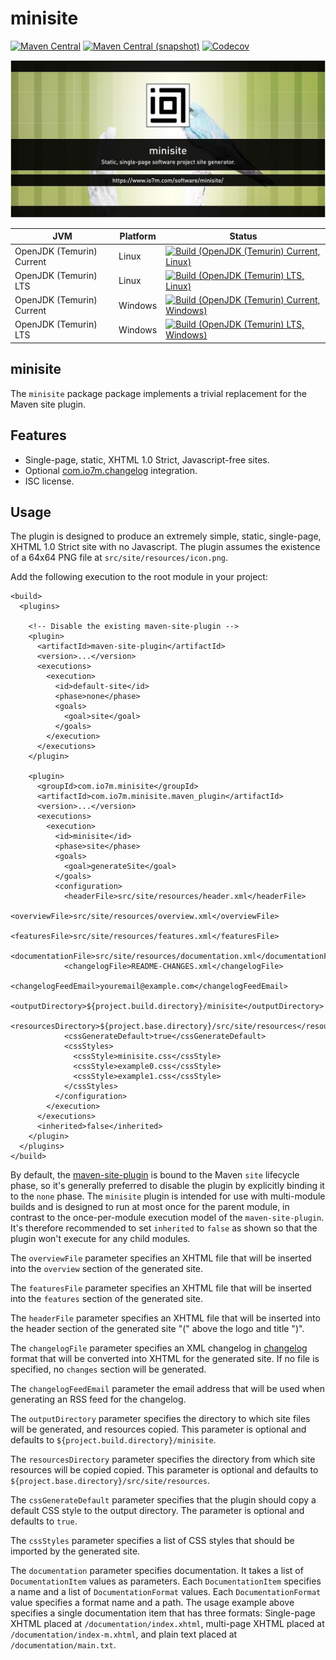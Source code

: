 minisite
===

[![Maven Central](https://img.shields.io/maven-central/v/com.io7m.minisite/com.io7m.minisite.svg?style=flat-square)](http://search.maven.org/#search%7Cga%7C1%7Cg%3A%22com.io7m.minisite%22)
[![Maven Central (snapshot)](https://img.shields.io/nexus/s/com.io7m.minisite/com.io7m.minisite?server=https%3A%2F%2Fs01.oss.sonatype.org&style=flat-square)](https://s01.oss.sonatype.org/content/repositories/snapshots/com/io7m/minisite/)
[![Codecov](https://img.shields.io/codecov/c/github/io7m-com/minisite.svg?style=flat-square)](https://codecov.io/gh/io7m-com/minisite)

![com.io7m.minisite](./src/site/resources/minisite.jpg?raw=true)

| JVM | Platform | Status |
|-----|----------|--------|
| OpenJDK (Temurin) Current | Linux | [![Build (OpenJDK (Temurin) Current, Linux)](https://img.shields.io/github/actions/workflow/status/io7m-com/minisite/main.linux.temurin.current.yml)](https://www.github.com/io7m-com/minisite/actions?query=workflow%3Amain.linux.temurin.current)|
| OpenJDK (Temurin) LTS | Linux | [![Build (OpenJDK (Temurin) LTS, Linux)](https://img.shields.io/github/actions/workflow/status/io7m-com/minisite/main.linux.temurin.lts.yml)](https://www.github.com/io7m-com/minisite/actions?query=workflow%3Amain.linux.temurin.lts)|
| OpenJDK (Temurin) Current | Windows | [![Build (OpenJDK (Temurin) Current, Windows)](https://img.shields.io/github/actions/workflow/status/io7m-com/minisite/main.windows.temurin.current.yml)](https://www.github.com/io7m-com/minisite/actions?query=workflow%3Amain.windows.temurin.current)|
| OpenJDK (Temurin) LTS | Windows | [![Build (OpenJDK (Temurin) LTS, Windows)](https://img.shields.io/github/actions/workflow/status/io7m-com/minisite/main.windows.temurin.lts.yml)](https://www.github.com/io7m-com/minisite/actions?query=workflow%3Amain.windows.temurin.lts)|

## minisite

The `minisite` package package implements a trivial replacement for the Maven 
site plugin.

## Features

* Single-page, static, XHTML 1.0 Strict, Javascript-free sites.
* Optional [com.io7m.changelog](https://www.io7m.com/software/changelog/) integration.
* ISC license.

## Usage

The plugin is designed to produce an extremely simple, static, single-page,
XHTML 1.0 Strict site with no Javascript. The plugin assumes the existence of a
64x64 PNG file at `src/site/resources/icon.png`.

Add the following execution to the root module in your project:

```
<build>
  <plugins>

    <!-- Disable the existing maven-site-plugin -->
    <plugin>
      <artifactId>maven-site-plugin</artifactId>
      <version>...</version>
      <executions>
        <execution>
          <id>default-site</id>
          <phase>none</phase>
          <goals>
            <goal>site</goal>
          </goals>
        </execution>
      </executions>
    </plugin>

    <plugin>
      <groupId>com.io7m.minisite</groupId>
      <artifactId>com.io7m.minisite.maven_plugin</artifactId>
      <version>...</version>
      <executions>
        <execution>
          <id>minisite</id>
          <phase>site</phase>
          <goals>
            <goal>generateSite</goal>
          </goals>
          <configuration>
            <headerFile>src/site/resources/header.xml</headerFile>
            <overviewFile>src/site/resources/overview.xml</overviewFile>
            <featuresFile>src/site/resources/features.xml</featuresFile>
            <documentationFile>src/site/resources/documentation.xml</documentationFile>
            <changelogFile>README-CHANGES.xml</changelogFile>
            <changelogFeedEmail>youremail@example.com</changelogFeedEmail>
            <outputDirectory>${project.build.directory}/minisite</outputDirectory>
            <resourcesDirectory>${project.base.directory}/src/site/resources</resourcesDirectory>
            <cssGenerateDefault>true</cssGenerateDefault>
            <cssStyles>
              <cssStyle>minisite.css</cssStyle>
              <cssStyle>example0.css</cssStyle>
              <cssStyle>example1.css</cssStyle>
            </cssStyles>
          </configuration>
        </execution>
      </executions>
      <inherited>false</inherited>
    </plugin>
  </plugins>
</build>
```

By default, the
[maven-site-plugin](https://maven.apache.org/plugins/maven-site-plugin/)
is bound to the Maven `site` lifecycle phase, so it's
generally preferred to disable the plugin by explicitly binding it to the
`none` phase. The `minisite`
plugin is intended for use with multi-module builds and is designed to run
at most once for the parent module, in contrast to the once-per-module execution
model of the `maven-site-plugin`. It's therefore recommended
to set `inherited` to `false` as
shown so that the plugin won't execute for any child modules.

The `overviewFile` parameter specifies an XHTML
file that will be inserted into the `overview` section of
the generated site.

The `featuresFile` parameter specifies an XHTML
file that will be inserted into the `features` section of
the generated site.

The `headerFile` parameter specifies an XHTML
file that will be inserted into the header section of the generated site
"(" above the logo and title ")".

The `changelogFile` parameter specifies an XML
changelog in [changelog](https://www.io7m.com/software/changelog)
format that will be converted into XHTML for the generated site. If no
file is specified, no `changes` section will be generated.

The `changelogFeedEmail` parameter the email address
that will be used when generating an RSS feed for the changelog.

The `outputDirectory` parameter specifies the directory
to which site files will be generated, and resources copied. This parameter is
optional and defaults to `${project.build.directory}/minisite`.

The `resourcesDirectory` parameter specifies the directory
from which site resources will be copied copied. This parameter is
optional and defaults to `${project.base.directory}/src/site/resources`.

The `cssGenerateDefault` parameter specifies that
the plugin should copy a default CSS style to the output directory. The parameter
is optional and defaults to `true`.

The `cssStyles` parameter specifies a list of
CSS styles that should be imported by the generated site.

The `documentation` parameter specifies documentation.
It takes a list of `DocumentationItem` values as
parameters. Each `DocumentationItem` specifies a
name and a list of `DocumentationFormat` values. Each
`DocumentationFormat` value specifies a format name
and a path. The usage example above specifies a single documentation item that
has three formats: Single-page XHTML placed at `/documentation/index.xhtml`,
multi-page XHTML placed at `/documentation/index-m.xhtml`,
and plain text placed at `/documentation/main.txt`.

